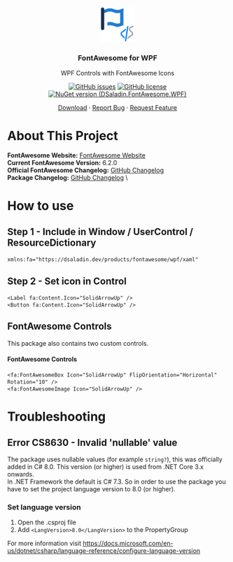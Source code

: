 <div align="center">
  <a href="./images/FontAwesomeLogo.png">
    <img src="./images/FontAwesomeLogo.png" alt="Logo" width="80" height="80">
  </a>

  <h3 align="center">FontAwesome for WPF</h3>

  <p align="center">
    WPF Controls with FontAwesome Icons
    <br />
<div>

[![GitHub issues](https://img.shields.io/github/issues/DSaladinCH/fontawesome-wpf?style=for-the-badge)](https://github.com/DSaladinCH/fontawesome-wpf/issues)
[![GitHub license](https://img.shields.io/github/license/DSaladinCH/fontawesome-wpf?style=for-the-badge)](https://github.com/DSaladinCH/fontawesome-wpf/blob/master/LICENSE.txt)
[![NuGet version (DSaladin.FontAwesome.WPF)](https://img.shields.io/nuget/v/DSaladin.FontAwesome.WPF.svg?style=for-the-badge)](https://www.nuget.org/packages/DSaladin.FontAwesome.WPF/)  

</div>
    <a href="https://www.nuget.org/packages/DSaladin.FontAwesome.WPF">Download</a>
    ·
    <a href="https://github.com/DSaladinCH/fontawesome-wpf/issues">Report Bug</a>
    ·
    <a href="https://github.com/DSaladinCH/fontawesome-wpf/issues">Request Feature</a>
  </p>
</div>

# About This Project
**FontAwesome Website:** [FontAwesome Website](https://fontawesome.com/icons) \
**Current FontAwesome Version:** 6.2.0 \
**Official FontAwesome Changelog:** [GitHub Changelog](https://github.com/FortAwesome/Font-Awesome/blob/master/CHANGELOG.md) \
**Package Changelog:** [GitHub Changelog](https://github.com/DSaladinCH/fontawesome-wpf/blob/master/CHANGELOG.md) \

# How to use
## Step 1 - Include in Window / UserControl / ResourceDictionary
```
xmlns:fa="https://dsaladin.dev/products/fontawesome/wpf/xaml"
```

## Step 2 - Set icon in Control
```
<Label fa:Content.Icon="SolidArrowUp" />
<Button fa:Content.Icon="SolidArrowUp" />
```

## FontAwesome Controls
This package also contains two custom controls.
#### FontAwesome Controls
```
<fa:FontAwesomeBox Icon="SolidArrowUp" FlipOrientation="Horizontal" Rotation="10" />
<fa:FontAwesomeImage Icon="SolidArrowUp" />
```

# Troubleshooting
## Error CS8630 - Invalid 'nullable' value
The package uses nullable values (for example `string?`), this was officially added in C# 8.0. This version (or higher) is used from .NET Core 3.x onwards. <br />
In .NET Framework the default is C# 7.3. So in order to use the package you have to set the project language version to 8.0 (or higher).
### Set language version
1. Open the .csproj file
2. Add `<LangVersion>8.0</LangVersion>` to the PropertyGroup

For more information visit https://docs.microsoft.com/en-us/dotnet/csharp/language-reference/configure-language-version